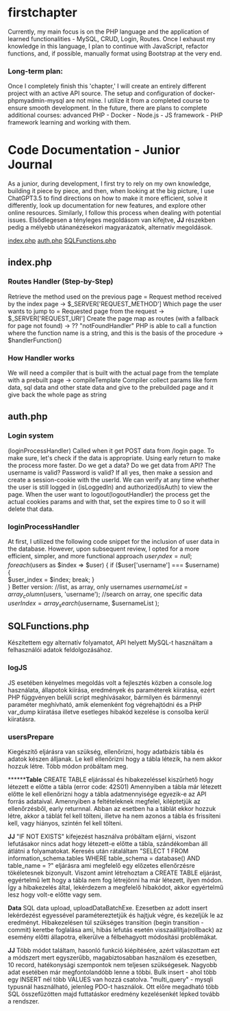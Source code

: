 # firstchapter 
Currently, my main focus is on the PHP language and the application of learned functionalities - MySQL, CRUD, Login, Routes. Once I exhaust my knowledge in this language, I plan to continue with JavaScript, refactor functions, and, if possible, manually format using Bootstrap at the very end.

### Long-term plan:
Once I completely finish this 'chapter,' I will create an entirely different project with an active API source.
The setup and configuration of docker-phpmyadmin-mysql are not mine. I utilize it from a completed course to ensure smooth development.
In the future, there are plans to complete additional courses: advanced PHP - Docker - Node.js - JS framework - PHP framework learning and working with them.

# Code Documentation - Junior Journal

As a junior, during development, I first try to rely on my own knowledge, building it piece by piece, and then, when looking at the big picture, I use ChatGPT3.5 to find directions on how to make it more efficient, solve it differently, look up documentation for new features, and explore other online resources. Similarly, I follow this process when dealing with potential issues. Elsődlegesen a tényleges megoldásom van kifejtve, **JJ** részekben pedig a mélyebb utánanézésekori magyarázatok, alternatív megoldások. 

[index.php](#index.php "Goto index")
[auth.php](#auth.php "Goto auth")
[SQLFunctions.php](SQLFunctions.php "Goto SQLFunctions")

## index.php
### Routes Handler (Step-by-Step)
Retrieve the method used on the previous page = Request method received by the index page -> $_SERVER['REQUEST_METHOD']
Which page the user wants to jump to = Requested page from the request -> $_SERVER['REQUEST_URI']
Create the page map as routes (with a fallback for page not found) -> ?? "notFoundHandler"
PHP is able to call a function where the function name is a string, and this is the basis of the procedure -> $handlerFunction()
  
### How Handler works
We will need a compiler that is built with the actual page from the template with a prebuilt page -> compileTemplate
Compiler collect params like form data, sql data and other state data and give to the prebuilded page 
and it give back the whole page as string

## auth.php
### Login system 
(loginProcessHandler) Called when it get POST data from /login page. To make sure, let's check if the data is appropriate. Using early return to make the process more faster. Do we get a data? Do we get data from API? The username is valid? Password is valid? If all yes, then make a session and create a session-cookie with the userId. We can verify at any time whether the user is still logged in (isLoggedIn) and authorized(isAuth) to view the page. When the user want to logout(logoutHandler) the process get the actual cookies params and with that, set the expires time to 0 so it will delete that data.  

### loginProcessHandler
At first, I utilized the following code snippet for the inclusion of user data in the database. However, upon subsequent review, I opted for a more efficient, simpler, and more functional approach
$user_index = null;
foreach ($users as $index => $user) {
    if ($user['username'] === $username) {  
        $user_index = $index; 
        break;
    }    
}
Better version:
//list, as array, only usernames
$usernameList = array_column($users, 'username');
//search on array, one specific data
$userIndex = array_search($username, $usernameList );

## SQLFunctions.php
Készítettem egy alternatív folyamatot, API helyett MySQL-t használtam a felhasználói adatok feldolgozásához.

### logJS
JS esetében kényelmes megoldás volt a fejlesztés közben a console.log használata, állapotok kiírása, eredmények és paraméterek kiiratása, ezért PHP függvényen belüli script meghívásakor, bármilyen és bármennyi paraméter meghívható, amik elemenként fog végrehajtódni és a PHP var_dump kiiratása illetve esetleges hibakód kezelése is consolba kerül kiiratásra. 

### usersPrepare
Kiegészítő eljárásra van szükség, ellenőrizni, hogy adatbázis tábla és adatok készen álljanak.
Le kell ellenőrizni hogy a tábla létezik, ha nem akkor hozzuk létre. Több módon próbáltam meg.

********Table**
CREATE TABLE eljárással és hibakezeléssel kiszűrhető hogy létezett e előtte a tábla (error code: 42S01)
Amennyiben a tábla már létezett előtte le kell ellenőrizni hogy a tábla adatmennyisége egyezik-e az API forrás adataival. Amennyiben a feltételeknek megfelel, kiléptetjük az ellenőrzésből, early returnnal.
Abban az esetben ha a táblát ekkor hozzuk létre, akkor a táblát fel kell tölteni, illetve ha nem azonos a tábla és frissíteni kell, vagy hiányos, szintén fel kell tölteni. 

**JJ**
"IF NOT EXISTS" kifejezést használva próbáltam eljárni, viszont lefutásakor nincs adat hogy létezett-e előtte a tábla, szándékomban áll átlátni a folyamatokat. Keresés után rátaláltam "SELECT 1 FROM information_schema.tables WHERE table_schema = database() AND table_name = ?" eljárásra ami megfelelő egy előzetes ellenőrzésre tökéletesnek bizonyult. Viszont amint létrehoztam a CREATE TABLE eljárást, egyértelmű lett hogy a tábla nem fog létrejönni ha már létezett, ilyen módon. Így a hibakezelés által, lekérdezem a megfelelő hibakódot, akkor egyértelmű lesz hogy volt-e előtte vagy sem.

**Data**
SQL data upload, uploadDataBatchExe. Ezesetben az adott insert lekérdezést egyessével paramétereztetjük és hajtjuk végre, és kezeljük le az eredményt. Hibakezelésen túl szükséges transition (begin transition - commit) keretbe foglalása ami, hibás lefutás esetén visszaállítja(rollback) az esemény előtti állapotra, elkerülve a félbehagyott módosítási problémákat.

**JJ**
Több módot találtam, hasonló funkció kiépítésére, azért válaszottam ezt a módszert mert egyszerűbb, magabiztosabban használom és ezesetben, 10 record, hatékonysági szempontok nem teljesen szükségesek. Nagyobb adat esetében már megfontolandóbb lenne a többi.
Bulk insert - ahol több egy INSERT nél több VALUES van hozzá csatolva. 
"multi_query" - mysqli typusnál használható, jelenleg PDO-t használok. Ott előre megadható több SQL összefűzötten majd futtatáskor eredmény kezelésenkét lépked tovább a rendszer.



